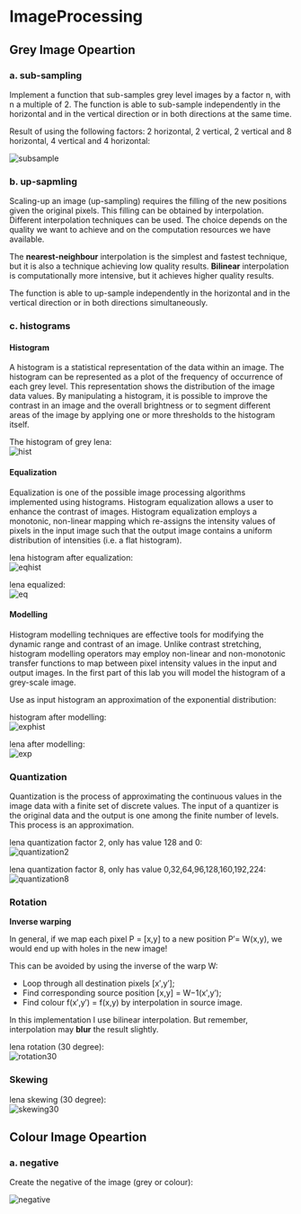 # ImageProcessing


## Grey Image Opeartion

### a. sub-sampling

Implement a function that sub-samples grey level images by a factor n, with n a multiple of 2. The function is able to sub-sample independently in the horizontal and in the vertical direction or in both directions at the same time.

Result of using the following factors: 2 horizontal, 2 vertical, 2 vertical and 8 horizontal, 4 vertical and 4 horizontal:

![subsample](images//subsampling_images.jpg)

### b. up-sapmling

Scaling-up an image (up-sampling) requires the filling of the new positions given the original pixels. This filling can be obtained by interpolation. Different interpolation techniques can be used. The choice depends on the quality we want to achieve and on the computation resources we have available.

The **nearest-neighbour** interpolation is the simplest and fastest technique, but it is also a technique achieving low quality results. **Bilinear** interpolation is computationally more intensive, but it achieves higher quality results.

The function is able to up-sample independently in the horizontal and in the vertical direction or in both directions simultaneously.

### c. histograms

#### Histogram
A histogram is a statistical representation of the data within an image. The histogram can be represented as a plot of the frequency of occurrence of each grey level. This representation shows the distribution of the image data values. By manipulating a histogram, it is possible to improve the contrast in an image and the overall brightness or to segment different areas of the image by applying one or more thresholds to the histogram itself.

The histogram of grey lena:  
![hist](images//hist_lena.png)

#### Equalization
Equalization is one of the possible image processing algorithms implemented using histograms. Histogram equalization allows a user to enhance the contrast of images. Histogram equalization employs a monotonic, non-linear mapping which re-assigns the intensity values of pixels in the input image such that the output image contains a uniform distribution of intensities (i.e. a flat histogram).

lena histogram after equalization:  
![eqhist](images//eqhist_lena.png)

lena equalized:  
![eq](images//equalized_lena.png)

#### Modelling

Histogram modelling techniques are effective tools for modifying the dynamic range and contrast of an image. Unlike contrast stretching, histogram modelling operators may employ non-linear and non-monotonic transfer functions to map between pixel intensity values in the input and output images. In the first part of this lab you will model the histogram of a grey-scale image.

Use as input histogram an approximation of the exponential distribution:

histogram after modelling:  
![exphist](images//exphist_lena.png)

lena after modelling:  
![exp](images//exp_lena.png)

### Quantization

Quantization is the process of approximating the continuous values in the image data with a finite set of discrete values. The input of a quantizer is the original data and the output is one among the finite number of levels. This process is an approximation.

lena quantization factor 2, only has value 128 and 0:  
![quantization2](images//quantization2_lena.png)

lena quantization factor 8, only has value 0,32,64,96,128,160,192,224:  
![quantization8](images//quantization8_lena.png)

### Rotation

**Inverse warping**

In general, if we map each pixel P = [x,y] to a new position P′= W(x,y), we would end up with holes in the new image!

This can be avoided by using the inverse of the warp W:  
* Loop through all destination pixels [x′,y′];
* Find corresponding source position [x,y] = W−1(x′,y′);
* Find colour f(x′,y′) = f(x,y) by interpolation in source image.

In this implementation I use bilinear interpolation. But remember, interpolation may **blur** the result slightly.


lena rotation (30 degree):  
![rotation30](images//rotate30_lena.png)

### Skewing

lena skewing (30 degree):  
![skewing30](images//skew30_lena.png)


## Colour Image Opeartion

### a. negative

Create the negative of the image (grey or colour):

![negative](images//negative_lena.png)












